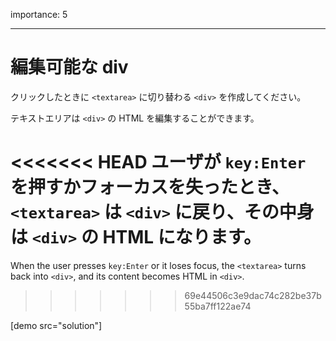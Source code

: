 importance: 5

---

# 編集可能な div

クリックしたときに `<textarea>` に切り替わる `<div>` を作成してください。

テキストエリアは `<div>` の HTML を編集することができます。

<<<<<<< HEAD
ユーザが `key:Enter` を押すかフォーカスを失ったとき、`<textarea>` は `<div>` に戻り、その中身は `<div>` の HTML になります。
=======
When the user presses `key:Enter` or it loses focus, the `<textarea>` turns back into `<div>`, and its content becomes HTML in `<div>`.
>>>>>>> 69e44506c3e9dac74c282be37b55ba7ff122ae74

[demo src="solution"]
